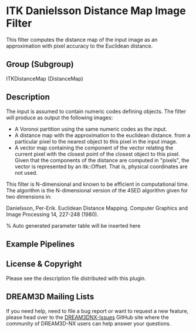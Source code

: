 # ITK Danielsson Distance Map Image Filter

This filter computes the distance map of the input image as an approximation with pixel accuracy to the Euclidean distance.

## Group (Subgroup)

ITKDistanceMap (DistanceMap)

## Description

The input is assumed to contain numeric codes defining objects. The filter will produce as output the following images:

- A Voronoi partition using the same numeric codes as the input.
- A distance map with the approximation to the euclidean distance. from a particular pixel to the nearest object to this pixel in the input image.
- A vector map containing the component of the vector relating the current pixel with the closest point of the closest object to this pixel. Given that the components of the distance are computed in "pixels", the vector is represented by an itk::Offset. That is, physical coordinates are not used.

This filter is N-dimensional and known to be efficient in computational time. The algorithm is the N-dimensional version of the 4SED algorithm given for two dimensions in:

Danielsson, Per-Erik. Euclidean Distance Mapping. Computer Graphics and Image Processing 14, 227-248 (1980).

% Auto generated parameter table will be inserted here

## Example Pipelines

## License & Copyright

Please see the description file distributed with this plugin.

## DREAM3D Mailing Lists

If you need help, need to file a bug report or want to request a new feature, please head over to the [DREAM3DNX-Issues](https://github.com/BlueQuartzSoftware/DREAM3DNX-Issues/discussions) GitHub site where the community of DREAM3D-NX users can help answer your questions.
